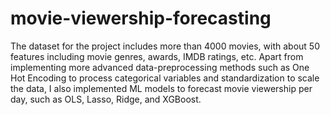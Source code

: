 # movie-viewership-forecasting
The dataset for the project includes more than 4000 movies, with about 50 features including movie genres, awards, IMDB ratings, etc. Apart from implementing more advanced data-preprocessing methods such as One Hot Encoding to process categorical variables and standardization to scale the data, I also implemented ML models to forecast movie viewership per day, such as OLS, Lasso, Ridge, and XGBoost.
